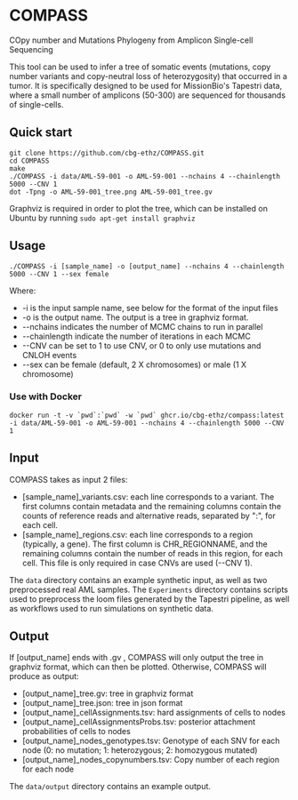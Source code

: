 # COMPASS

COpy number and Mutations Phylogeny from Amplicon Single-cell Sequencing

This tool can be used to infer a tree of somatic events (mutations, copy number variants and copy-neutral loss of heterozygosity) that occurred in a tumor. It is specifically designed to be used for MissionBio's Tapestri data, where a small number of amplicons (50-300) are sequenced for thousands of single-cells.

## Quick start
```
git clone https://github.com/cbg-ethz/COMPASS.git
cd COMPASS
make
./COMPASS -i data/AML-59-001 -o AML-59-001 --nchains 4 --chainlength 5000 --CNV 1
dot -Tpng -o AML-59-001_tree.png AML-59-001_tree.gv
```

Graphviz is required in order to plot the tree, which can be installed on Ubuntu by running `sudo apt-get install graphviz `

## Usage

`./COMPASS -i [sample_name] -o [output_name] --nchains 4 --chainlength 5000 --CNV 1 --sex female`

Where:
* -i is the input sample name, see below for the format of the input files
* -o is the output name. The output is a tree in graphviz format.
* --nchains indicates the number of MCMC chains to run in parallel
* --chainlength indicate the number of iterations in each MCMC
* --CNV can be set to 1 to use CNV, or 0 to only use mutations and CNLOH events
* --sex can be female (default, 2 X chromosomes) or male (1 X chromosome)


### Use with Docker
```
docker run -t -v `pwd`:`pwd` -w `pwd` ghcr.io/cbg-ethz/compass:latest -i data/AML-59-001 -o AML-59-001 --nchains 4 --chainlength 5000 --CNV 1
```

## Input
COMPASS takes as input 2 files:
* [sample_name]_variants.csv: each line corresponds to a variant. The first columns contain metadata and the remaining columns contain the counts of reference reads and alternative reads, separated by ":", for each cell.
* [sample_name]_regions.csv: each line corresponds to a region (typically, a gene). The first column is CHR_REGIONNAME, and the remaining columns contain the number of reads in this region, for each cell. This file is only required in case CNVs are used (--CNV 1).

The `data` directory contains an example synthetic input, as well as two preprocessed real AML samples. The `Experiments` directory contains scripts used to preprocess the loom files generated by the Tapestri pipeline, as well as workflows used to run simulations on synthetic data.

## Output
If [output_name] ends with .gv , COMPASS will only output the tree in graphviz format, which can then be plotted. Otherwise, COMPASS will produce as output:
* [output_name]_tree.gv: tree in graphviz format
* [output_name]_tree.json: tree in json format
* [output_name]_cellAssignments.tsv: hard assignments of cells to nodes
* [output_name]_cellAssignmentsProbs.tsv: posterior attachment probabilities of cells to nodes
* [output_name]_nodes_genotypes.tsv: Genotype of each SNV for each node (0: no mutation; 1: heterozygous; 2: homozygous mutated)
* [output_name]_nodes_copynumbers.tsv: Copy number of each region for each node

The `data/output` directory contains an example output.





